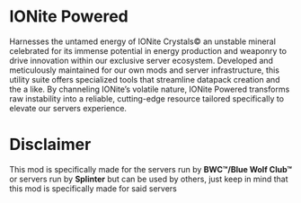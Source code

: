 # **IONite Powered** 
Harnesses the untamed energy of IONite Crystals© an unstable mineral celebrated for its immense potential in energy production and weaponry to drive innovation within our exclusive server ecosystem. Developed and meticulously maintained for our own mods and server infrastructure, this utility suite offers specialized tools that streamline datapack creation and the a like. By channeling IONite’s volatile nature, IONite Powered transforms raw instability into a reliable, cutting-edge resource tailored specifically to elevate our servers experience.


# **Disclaimer** 
This mod is specifically made for the servers run by **BWC™/Blue Wolf Club™** or servers run by **Splinter** but can be used by others, just keep in mind that this mod is specifically made for said servers
